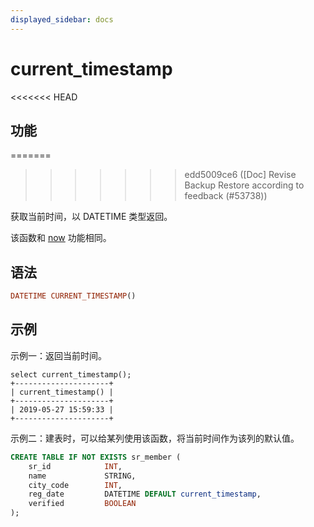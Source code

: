 ```yaml
---
displayed_sidebar: docs
---
```


# current_timestamp

<<<<<<< HEAD
## 功能
=======

>>>>>>> edd5009ce6 ([Doc] Revise Backup Restore according to feedback (#53738))

获取当前时间，以 DATETIME 类型返回。

该函数和 [now](./now.md) 功能相同。

## 语法

```Haskell
DATETIME CURRENT_TIMESTAMP()
```

## 示例

示例一：返回当前时间。

```Plain Text
select current_timestamp();
+---------------------+
| current_timestamp() |
+---------------------+
| 2019-05-27 15:59:33 |
+---------------------+
```

示例二：建表时，可以给某列使用该函数，将当前时间作为该列的默认值。

```SQL
CREATE TABLE IF NOT EXISTS sr_member (
    sr_id            INT,
    name             STRING,
    city_code        INT,
    reg_date         DATETIME DEFAULT current_timestamp,
    verified         BOOLEAN
);
```
